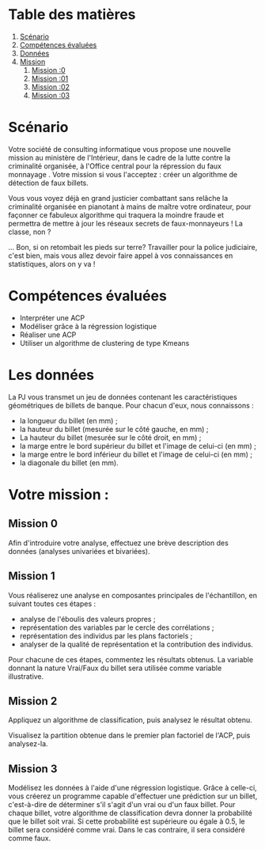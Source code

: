 


# Table des matières
1. [Scénario](#Scenario) 
2. [Compétences évaluées](#Comp)
3. [Données](#data)
4. [Mission](#mission)
    1. [Mission :0](#mission0)
    2. [Mission :01](#mission1)
    3. [Mission :02](#mission2)
    4. [Mission :03](#mission3)
  
# Scénario <a name="Scenario"></a>
Votre société de consulting informatique vous propose une nouvelle mission au ministère de l'Intérieur, dans le cadre de la lutte contre la criminalité organisée, à l'Office central pour la répression du faux monnayage . Votre mission si vous l'acceptez : créer un algorithme de détection de faux billets.

Vous vous voyez déjà en grand justicier combattant sans relâche la criminalité organisée en pianotant à mains de maître votre ordinateur, pour façonner ce fabuleux algorithme  qui traquera la moindre fraude et permettra de mettre à jour les réseaux secrets de faux-monnayeurs ! La classe, non ?

... Bon, si on retombait les pieds sur terre? Travailler pour la police judiciaire, c'est bien, mais vous allez devoir faire appel à vos connaissances en statistiques, alors on y va !

# Compétences évaluées <a name="Comp"></a>

- Interpréter une ACP
- Modéliser grâce à la régression logistique
- Réaliser une ACP
- Utiliser un algorithme de clustering de type Kmeans

# Les données <a name="data"></a>
La PJ vous transmet un jeu de données contenant les caractéristiques géométriques de billets de banque. Pour chacun d'eux, nous connaissons :

- la longueur du billet (en mm) ;
- la hauteur du billet (mesurée sur le côté gauche, en mm) ;
- La hauteur du billet (mesurée sur le côté droit, en mm) ;
- la marge entre le bord supérieur du billet et l'image de celui-ci (en mm) ;
- la marge entre le bord inférieur du billet et l'image de celui-ci (en mm) ;
- la diagonale du billet (en mm).

# Votre mission : <a name="mission"></a>

## Mission 0 <a name="mission0"></a>

Afin d'introduire votre analyse, effectuez une brève description des données (analyses univariées et bivariées).

## Mission 1 <a name="mission1"></a>

Vous réaliserez une analyse en composantes principales de l'échantillon, en suivant toutes ces étapes :

- analyse de l'éboulis des valeurs propres ;
- représentation des variables par le cercle des corrélations ;
- représentation des individus par les plans factoriels ;
- analyser de la qualité de représentation et la contribution des individus.

Pour chacune de ces étapes, commentez les résultats obtenus. La variable donnant la nature Vrai/Faux du billet sera utilisée comme variable illustrative.

## Mission 2 <a name="mission2"></a>

Appliquez un algorithme de classification, puis analysez le résultat obtenu.

Visualisez la partition obtenue dans le premier plan factoriel de l'ACP, puis analysez-la.

## Mission 3 <a name="mission3"></a>

Modélisez les données à l'aide d'une régression logistique. Grâce à celle-ci, vous créerez un programme capable d'effectuer une prédiction sur un billet, c'est-à-dire de déterminer s'il s'agit d'un vrai ou d'un faux billet. Pour chaque billet, votre algorithme de classification devra donner la probabilité que le billet soit vrai. Si cette probabilité est supérieure ou égale à 0.5, le billet sera considéré comme vrai. Dans le cas contraire, il sera considéré comme faux.
